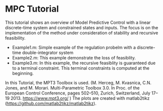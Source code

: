 # MPC Tutorial
This tutorial shows an overview of Model Predictive Control with a linear discrete-time system and constrained states and inputs. The focus is on the implementation of the method under consideration of stability and recursive feasibility. 

* Example1.m: Simple example of the regulation probelm with a discrete-time double-integrator system
* Example2.m: This example demonstrate the loss of feasiblity. 
* Example3.m: In this example, the recursive feasiblity is guaranteed due to a terminal constraint. This terminal constraints is computed at the beginning. 

In this Tutorial, the MPT3 Toolbox is used. 
(M. Herceg, M. Kvasnica, C.N. Jones, and M. Morari. Multi-Parametric Toolbox 3.0. In Proc. of the European Control Conference, pages 502–510, Zurich, Switzerland, July 17–19 2013. https://www.mpt3.org/ ) 
The plots are created with matlab2tikz (https://github.com/matlab2tikz/matlab2tikz). 
